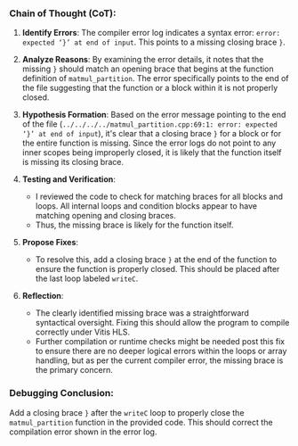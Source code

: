 ### Chain of Thought (CoT):

1. **Identify Errors**:
   The compiler error log indicates a syntax error: `error: expected ‘}’ at end of input`. This points to a missing closing brace `}`. 

2. **Analyze Reasons**:
   By examining the error details, it notes that the missing `}` should match an opening brace that begins at the function definition of `matmul_partition`. The error specifically points to the end of the file suggesting that the function or a block within it is not properly closed.

3. **Hypothesis Formation**:
   Based on the error message pointing to the end of the file (`../../../../matmul_partition.cpp:69:1: error: expected ‘}’ at end of input`), it's clear that a closing brace `}` for a block or for the entire function is missing. Since the error logs do not point to any inner scopes being improperly closed, it is likely that the function itself is missing its closing brace.

4. **Testing and Verification**:
   - I reviewed the code to check for matching braces for all blocks and loops. All internal loops and condition blocks appear to have matching opening and closing braces.
   - Thus, the missing brace is likely for the function itself.

5. **Propose Fixes**:
   - To resolve this, add a closing brace `}` at the end of the function to ensure the function is properly closed. This should be placed after the last loop labeled `writeC`.

6. **Reflection**:
   - The clearly identified missing brace was a straightforward syntactical oversight. Fixing this should allow the program to compile correctly under Vitis HLS.
   - Further compilation or runtime checks might be needed post this fix to ensure there are no deeper logical errors within the loops or array handling, but as per the current compiler error, the missing brace is the primary concern.

### Debugging Conclusion:
Add a closing brace `}` after the `writeC` loop to properly close the `matmul_partition` function in the provided code. This should correct the compilation error shown in the error log.